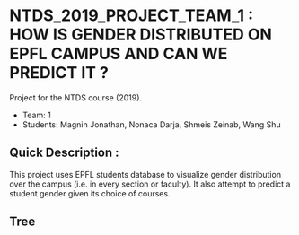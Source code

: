 # NTDS_2019_PROJECT_TEAM_1 : HOW IS GENDER DISTRIBUTED ON EPFL CAMPUS AND CAN WE PREDICT IT ?
Project for the NTDS course (2019).
* Team: 1
* Students: Magnin Jonathan, Nonaca Darja, Shmeis Zeinab, Wang Shu

## Quick Description :
This project uses EPFL students database to visualize gender distribution over the campus (i.e. in every section or faculty). It also attempt to predict a student gender given its choice of courses.

## Tree

